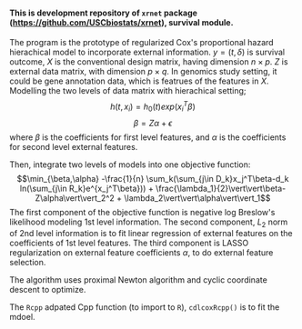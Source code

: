 #### This is development repository of `xrnet` package (https://github.com/USCbiostats/xrnet), __survival module__. 

The program is the prototype of regularized Cox's proportional hazard hierachical model to incorporate external information. $y=(t, \delta)$ is survival outcome, $X$ is the conventional design matrix, having dimension $n\times p$. $Z$ is external data matrix, with dimension $p\times q$. In genomics study setting, it could be gene annotation data, which is featrues of the features in $X$. Modelling the two levels of data matrix with hierachical setting;
$$ h(t, x_i)=h_0(t)exp(x_i^T \beta) $$
$$ \beta = Z\alpha + \epsilon $$
where $\beta$ is the coefficients for first level features, and $\alpha$ is the coefficients for second level external features.

Then, integrate two levels of models into one objective function:
$$\min_{\beta,\alpha} -\frac{1}{n} \sum_k(\sum_{j\in D_k}x_j^T\beta-d_k ln(\sum_{j\in R_k}e^{x_j^T\beta})) + \frac{\lambda_1}{2}\vert\vert\beta-Z\alpha\vert\vert_2^2 + \lambda_2\vert\vert\alpha\vert\vert_1$$
The first component of the objective function is negative log Breslow's likelihood modeling 1st level information. The second component, $L_2$ norm of 2nd level information is to fit linear regression of external features on the coefficients of 1st level features. The third component is LASSO regularization on external feature coefficients $\alpha$, to do external feature selection. 

The algorithm uses proximal Newton algorithm and cyclic coordinate descent to optimize.

The `Rcpp` adpated Cpp function (to import to `R`), `cdlcoxRcpp()` is to fit the mdoel.
